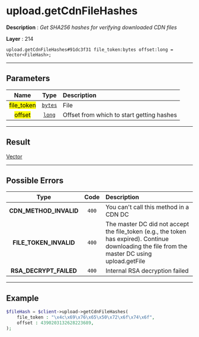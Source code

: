 # upload.getCdnFileHashes

**Description** : *Get SHA256 hashes for verifying downloaded CDN files*

**Layer** : 214

```tl
upload.getCdnFileHashes#91dc3f31 file_token:bytes offset:long = Vector<FileHash>;
```

---

## Parameters

| Name | Type | Description |
| :---: | :---: | :--- |
| <mark>file_token</mark> | [`bytes`](type/bytes) | File |
| <mark>offset</mark> | [`long`](type/long) | Offset from which to start getting hashes |

---

## Result

[Vector<FileHash>](type/FileHash)

---

## Possible Errors

| Type | Code | Description |
| :---: | :---: | :--- |
| **CDN_METHOD_INVALID** | `400` | You can't call this method in a CDN DC |
| **FILE_TOKEN_INVALID** | `400` | The master DC did not accept the file_token (e.g., the token has expired). Continue downloading the file from the master DC using upload.getFile |
| **RSA_DECRYPT_FAILED** | `400` | Internal RSA decryption failed |

---

## Example

```php
$fileHash = $client->upload->getCdnFileHashes(
	file_token : "\x4c\x69\x76\x65\x50\x72\x6f\x74\x6f",
	offset : 4390203132628223689,
);
```